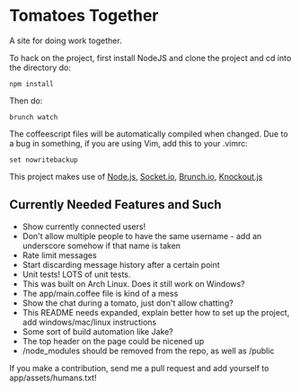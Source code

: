 # Tomatoes Together

A site for doing work together.

To hack on the project, first install NodeJS and clone the project and cd into the directory do:

    npm install

Then do:

    brunch watch

The coffeescript files will be automatically compiled when changed.  Due to a bug in something, if you are using Vim, add this to your .vimrc:

    set nowritebackup

This project makes use of [Node.js](http://nodejs.org/), [Socket.io](http://socket.io/), [Brunch.io](http://brunch.io/), [Knockout.js](http://knockoutjs.com/)

## Currently Needed Features and Such

* Show currently connected users!
* Don't allow multiple people to have the same username - add an underscore somehow if that name is taken
* Rate limit messages
* Start discarding message history after a certain point
* Unit tests! LOTS of unit tests.
* This was built on Arch Linux.  Does it still work on Windows?
* The app/main.coffee file is kind of a mess
* Show the chat during a tomato, just don't allow chatting?
* This README needs expanded, explain better how to set up the project, add windows/mac/linux instructions
* Some sort of build automation like Jake?
* The top header on the page could be nicened up
* /node_modules should be removed from the repo, as well as /public

If you make a contribution, send me a pull request and add yourself to app/assets/humans.txt!
